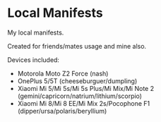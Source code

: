 Local Manifests
=====================================

My local manifests. 

Created for friends/mates usage and mine also.

Devices included:

- Motorola Moto Z2 Force (nash)
- OnePlus 5/5T (cheeseburguer/dumpling)
- Xiaomi Mi 5/Mi 5s/Mi 5s Plus/Mi Mix/Mi Note 2 (gemini/capricorn/natrium/lithium/scorpio)
- Xiaomi Mi 8/Mi 8 EE/Mi Mix 2s/Pocophone F1 (dipper/ursa/polaris/beryllium)
